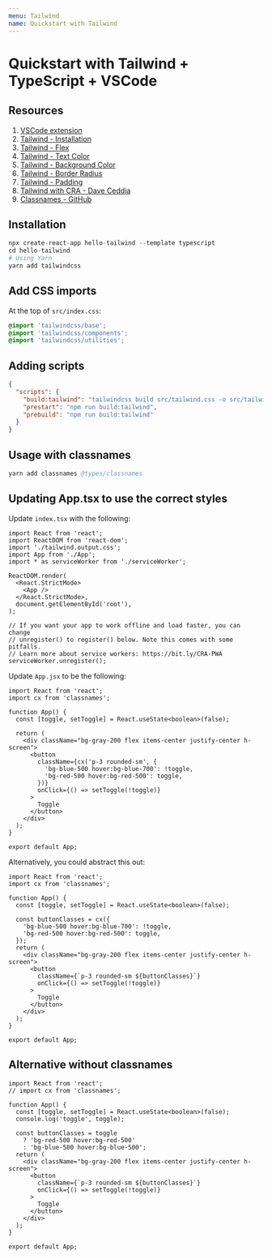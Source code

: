 ```yaml
---
menu: Tailwind
name: Quickstart with Tailwind
---
```


# Quickstart with Tailwind + TypeScript + VSCode

## Resources

1. [VSCode extension](https://marketplace.visualstudio.com/items?itemName=bradlc.vscode-tailwindcss)
2. [Tailwind - Installation](https://tailwindcss.com/docs/installation)
3. [Tailwind - Flex](https://tailwindcss.com/docs/flex/#app)
4. [Tailwind - Text Color](https://tailwindcss.com/docs/text-color/#app)
5. [Tailwind - Background Color](https://tailwindcss.com/docs/background-color/#app)
6. [Tailwind - Border Radius](https://tailwindcss.com/docs/border-radius/#app)
7. [Tailwind - Padding](https://tailwindcss.com/docs/padding/#app)
8. [Tailwind with CRA - Dave Ceddia](https://daveceddia.com/tailwind-create-react-app/)
9. [Classnames - GitHub](https://github.com/JedWatson/classnames)

## Installation

```s
npx create-react-app hello-tailwind --template typescript
cd hello-tailwind
# Using Yarn
yarn add tailwindcss
```

## Add CSS imports

At the top of `src/index.css`:

```css
@import 'tailwindcss/base';
@import 'tailwindcss/components';
@import 'tailwindcss/utilities';
```

## Adding scripts

```json
{
  "scripts": {
    "build:tailwind": "tailwindcss build src/tailwind.css -o src/tailwind.output.css",
    "prestart": "npm run build:tailwind",
    "prebuild": "npm run build:tailwind"
  }
}
```

## Usage with classnames

```s
yarn add classnames @types/classnames
```

## Updating App.tsx to use the correct styles

Update `index.tsx` with the following:

```tsx
import React from 'react';
import ReactDOM from 'react-dom';
import './tailwind.output.css';
import App from './App';
import * as serviceWorker from './serviceWorker';

ReactDOM.render(
  <React.StrictMode>
    <App />
  </React.StrictMode>,
  document.getElementById('root'),
);

// If you want your app to work offline and load faster, you can change
// unregister() to register() below. Note this comes with some pitfalls.
// Learn more about service workers: https://bit.ly/CRA-PWA
serviceWorker.unregister();
```

Update `App.jsx` to be the following:

```tsx
import React from 'react';
import cx from 'classnames';

function App() {
  const [toggle, setToggle] = React.useState<boolean>(false);

  return (
    <div className="bg-gray-200 flex items-center justify-center h-screen">
      <button
        className={cx('p-3 rounded-sm', {
          'bg-blue-500 hover:bg-blue-700': !toggle,
          'bg-red-500 hover:bg-red-500': toggle,
        })}
        onClick={() => setToggle(!toggle)}
      >
        Toggle
      </button>
    </div>
  );
}

export default App;
```

Alternatively, you could abstract this out:

```tsx
import React from 'react';
import cx from 'classnames';

function App() {
  const [toggle, setToggle] = React.useState<boolean>(false);

  const buttonClasses = cx({
    'bg-blue-500 hover:bg-blue-700': !toggle,
    'bg-red-500 hover:bg-red-500': toggle,
  });
  return (
    <div className="bg-gray-200 flex items-center justify-center h-screen">
      <button
        className={`p-3 rounded-sm ${buttonClasses}`}
        onClick={() => setToggle(!toggle)}
      >
        Toggle
      </button>
    </div>
  );
}

export default App;
```

## Alternative without classnames

```tsx
import React from 'react';
// import cx from 'classnames';

function App() {
  const [toggle, setToggle] = React.useState<boolean>(false);
  console.log('toggle', toggle);

  const buttonClasses = toggle
    ? 'bg-red-500 hover:bg-red-500'
    : 'bg-blue-500 hover:bg-blue-500';
  return (
    <div className="bg-gray-200 flex items-center justify-center h-screen">
      <button
        className={`p-3 rounded-sm ${buttonClasses}`}
        onClick={() => setToggle(!toggle)}
      >
        Toggle
      </button>
    </div>
  );
}

export default App;
```
